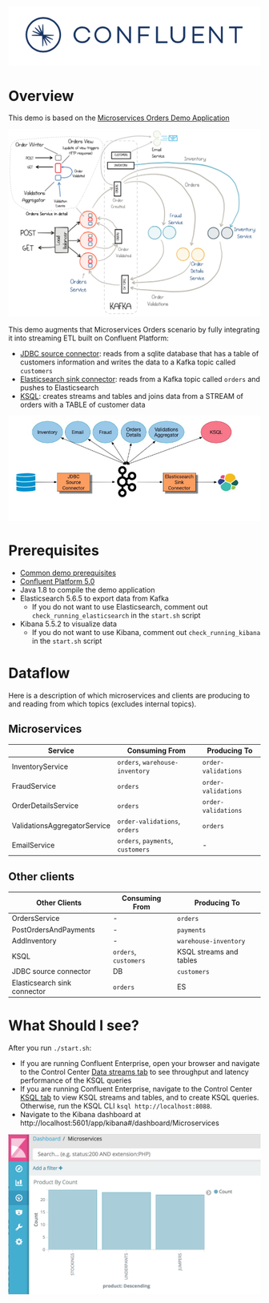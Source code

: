 ![image](../images/confluent-logo-300-2.png)

# Overview

This demo is based on the [Microservices Orders Demo Application](https://github.com/confluentinc/kafka-streams-examples/tree/5.0.x/src/main/java/io/confluent/examples/streams/microservices) 

![image](docs/images/system-diag.png)

This demo augments that Microservices Orders scenario by fully integrating it into streaming ETL built on Confluent Platform:

* [JDBC source connector](connector_jdbc_customers.config): reads from a sqlite database that has a table of customers information and writes the data to a Kafka topic called `customers`
* [Elasticsearch sink connector](connector_elasticsearch.config): reads from a Kafka topic called `orders` and pushes to Elasticsearch
* [KSQL](ksql.commands): creates streams and tables and joins data from a STREAM of orders with a TABLE of customer data

![image](docs/images/microservices-demo.jpg)

# Prerequisites

* [Common demo prerequisites](https://github.com/confluentinc/quickstart-demos#prerequisites)
* [Confluent Platform 5.0](https://www.confluent.io/download/)
* Java 1.8 to compile the demo application
* Elasticsearch 5.6.5 to export data from Kafka
  * If you do not want to use Elasticsearch, comment out ``check_running_elasticsearch`` in the ``start.sh`` script
* Kibana 5.5.2 to visualize data
  * If you do not want to use Kibana, comment out ``check_running_kibana`` in the ``start.sh`` script

# Dataflow

Here is a description of which microservices and clients are producing to and reading from which topics (excludes internal topics).

## Microservices

| Service                             | Consuming From                    | Producing To          |
| ----------------------------------- | --------------------------------- | --------------------- |
| InventoryService                    | `orders`, `warehouse-inventory`   | `order-validations`   |
| FraudService                        | `orders`                          | `order-validations`   |
| OrderDetailsService                 | `orders`                          | `order-validations`   |
| ValidationsAggregatorService        | `order-validations`, `orders`     | `orders`              |
| EmailService                        | `orders`, `payments`, `customers` | -                     |

## Other clients

| Other Clients                       | Consuming From        | Producing To            |
| ----------------------------------- | --------------------- | ----------------------- |
| OrdersService                       | -                     | `orders`                |
| PostOrdersAndPayments               | -                     | `payments`              |
| AddInventory                        | -                     | `warehouse-inventory`   |
| KSQL                                | `orders`, `customers` | KSQL streams and tables |
| JDBC source connector               | DB                    | `customers`             |
| Elasticsearch sink connector        | `orders`              | ES                      |


# What Should I see?

After you run `./start.sh`:

* If you are running Confluent Enterprise, open your browser and navigate to the Control Center [Data streams tab](http://localhost:9021/monitoring/streams) to see throughput and latency performance of the KSQL queries
* If you are running Confluent Enterprise, navigate to the Control Center [KSQL tab](http://localhost:9021/development/ksql/localhost%3A8088/streams) to view KSQL streams and tables, and to create KSQL queries. Otherwise, run the KSQL CLI `ksql http://localhost:8088`.
* Navigate to the Kibana dashboard at http://localhost:5601/app/kibana#/dashboard/Microservices

![image](docs/images/kibana_microservices.png)
